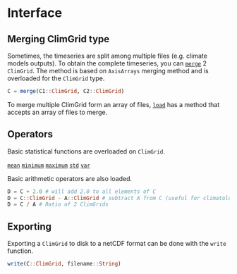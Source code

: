 # Interface

## Merging ClimGrid type

Sometimes, the timeseries are split among multiple files (e.g. climate models outputs). To obtain the complete timeseries, you can [`merge`](@ref) 2 `ClimGrid`. The method is based on `AxisArrays` merging method and is overloaded for the `ClimGrid` type.

```julia
C = merge(C1::ClimGrid, C2::ClimGrid)
```

To merge multiple ClimGrid form an array of files, [`load`](@ref) has a method that accepts an array of files to merge.

## Operators

Basic statistical functions are overloaded on `ClimGrid`.

[`mean`](@ref)
[`minimum`](@ref)
[`maximum`](@ref)
[`std`](@ref)
[`var`](@ref)

Basic arithmetic operators are also loaded.

```julia
D = C + 2.0 # will add 2.0 to all elements of C
D = C::ClimGrid - A::ClimGrid # subtract A from C (useful for climatological difference between a future and historical period
D = C / A # Ratio of 2 ClimGrids
```

## Exporting

Exporting a `ClimGrid` to disk to a netCDF format can be done with the `write` function.

```julia
write(C::ClimGrid, filename::String)
```
